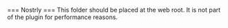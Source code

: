 === Nostrly ===
This folder should be placed at the web root.
It is not part of the plugin for performance reasons.
